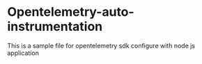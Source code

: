 # Opentelemetry-auto-instrumentation
This is a sample file for opentelemetry sdk configure with node js application

